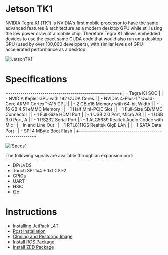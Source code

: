 # Jetson TK1

[NVIDIA Tegra K1](https://elinux.org/Jetson_TK1) (TK1) is NVIDIA's first mobile processor to have the same advanced features & architecture as a modern desktop GPU while still using the low power draw of a mobile chip. Therefore Tegra K1 allows embedded devices to use the exact same CUDA code that would also run on a desktop GPU (used by over 100,000 developers), with similar levels of GPU-accelerated performance as a desktop.

!['JetsonTK1'](https://platypus-boats.readthedocs.io/en/latest/_images/tk1_board1.png)

# Specifications

+-------------------------------------------------------+
| - Tegra K1 SOC                                        |
|     - NVIDIA Kepler GPU with 192 CUDA Cores           |
|     - NVIDIA 4-Plus-1™ Quad-Core ARM® Cortex™-A15 CPU |
| - 2 GB x16 Memory with 64-bit Width                   |
| - 16 GB 4.51 eMMC Memory                              |
| - 1 Half Mini-PCIE Slot                               |
| - 1 Full-Size SD/MMC Connector                        |
| - 1 Full-Size HDMI Port                               |
| - 1 USB 2.0 Port, Micro AB                            |
| - 1 USB 3.0 Port, A                                   |
| - 1 RS232 Serial Port                                 |
| - 1 ALC5639 Realtek Audio Codec with Mic              |
| - In and Line Out                                     |
| - 1 RTL8111GS Realtek GigE LAN                        |
| - 1 SATA Data Port                                    |
| - SPI 4 MByte Boot Flash                              |
+-------------------------------------------------------+

!['Specs'](https://platypus-boats.readthedocs.io/en/latest/_images/jetson_board.jpg)

The following signals are available through an expansion port:

- DP/LVDS
- Touch SPI 1x4 + 1x1 CSI-2
- GPIOs
- UART
- HSIC
- i2c

# Instructions

- [Installing JetPack L4T](JetpackLT4.md)
- [Post Installation](PostInstall.md)
- [Cloning and Restoring Image](Cloning.md)
- [Install ROS Package](Ros.md)
- [Install ZED Package](Zed.md)
